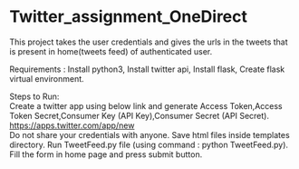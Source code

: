 # Twitter_assignment_OneDirect

This project takes the user credentials and gives the urls in the tweets that is present in home(tweets feed) of authenticated user.

Requirements :
Install python3, 
Install twitter api, 
Install flask,
Create flask virtual environment.

Steps to Run:  
Create a twitter app using below link and generate Access Token,Access Token Secret,Consumer Key (API Key),Consumer Secret (API Secret).   https://apps.twitter.com/app/new  
Do not share your credentials with anyone. 
Save html files inside templates directory.
Run TweetFeed.py file (using command : python TweetFeed.py).  
Fill the form in home page and press submit button.
